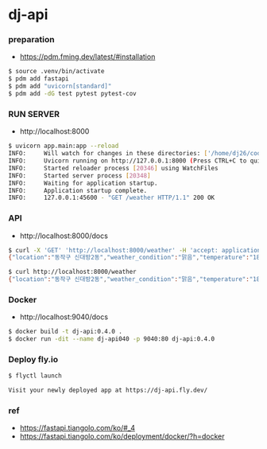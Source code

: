 # dj-api

### preparation
- https://pdm.fming.dev/latest/#installation
```bash
$ source .venv/bin/activate
$ pdm add fastapi
$ pdm add "uvicorn[standard]"
$ pdm add -dG test pytest pytest-cov
```

### RUN SERVER
- http://localhost:8000
```bash
$ uvicorn app.main:app --reload
INFO:     Will watch for changes in these directories: ['/home/dj26/code/dj-api']
INFO:     Uvicorn running on http://127.0.0.1:8000 (Press CTRL+C to quit)
INFO:     Started reloader process [20346] using WatchFiles
INFO:     Started server process [20348]
INFO:     Waiting for application startup.
INFO:     Application startup complete.
INFO:     127.0.0.1:45600 - "GET /weather HTTP/1.1" 200 OK
```

### API
- http://localhost:8000/docs
```bash
$ curl -X 'GET' 'http://localhost:8000/weather' -H 'accept: application/json'
{"location":"동작구 신대방2동","weather_condition":"맑음","temperature":"18.4"}

$ curl http://localhost:8000/weather
{"location":"동작구 신대방2동","weather_condition":"맑음","temperature":"18.4"}
```

### Docker
- http://localhost:9040/docs
```bash
$ docker build -t dj-api:0.4.0 .
$ docker run -dit --name dj-api040 -p 9040:80 dj-api:0.4.0
```

### Deploy fly.io
```bash
$ flyctl launch

Visit your newly deployed app at https://dj-api.fly.dev/
```

### ref
- https://fastapi.tiangolo.com/ko/#_4
- https://fastapi.tiangolo.com/ko/deployment/docker/?h=docker